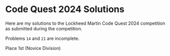 # Code Quest 2024 Solutions

Here are my solutions to the Lockheed Martin Code Quest 2024 competition as submitted during the competition.

Problems `14` and `21` are incomplete.

Place 1st (Novice Division)
